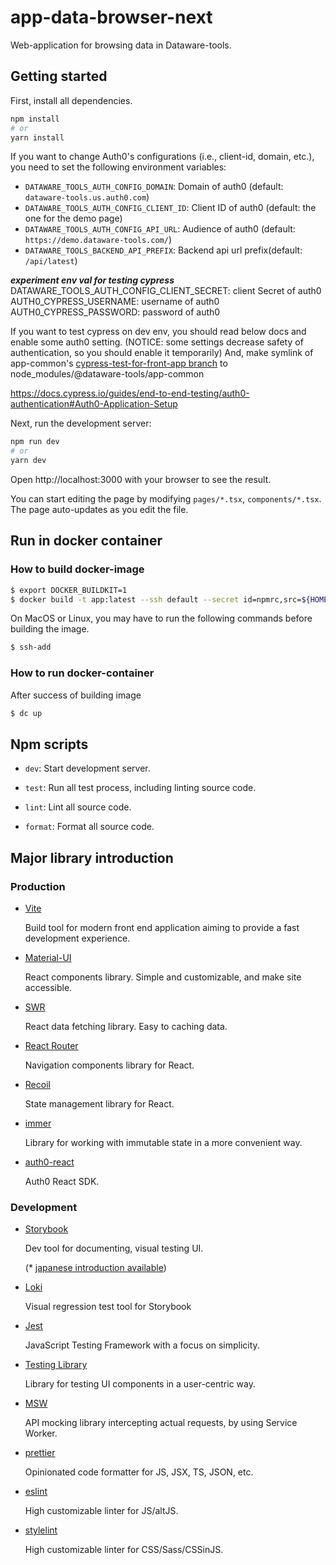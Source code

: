 # app-data-browser-next

Web-application for browsing data in Dataware-tools.

## Getting started

First, install all dependencies.

```bash
npm install
# or
yarn install
```

If you want to change Auth0's configurations (i.e., client-id, domain, etc.),
you need to set the following environment variables:

- `DATAWARE_TOOLS_AUTH_CONFIG_DOMAIN`: Domain of auth0 (default: `dataware-tools.us.auth0.com`)
- `DATAWARE_TOOLS_AUTH_CONFIG_CLIENT_ID`: Client ID of auth0 (default: the one for the demo page)
- `DATAWARE_TOOLS_AUTH_CONFIG_API_URL`: Audience of auth0 (default: `https://demo.dataware-tools.com/`)
- `DATAWARE_TOOLS_BACKEND_API_PREFIX`: Backend api url prefix(default: `/api/latest`)

**_experiment env val for testing cypress_**
DATAWARE_TOOLS_AUTH_CONFIG_CLIENT_SECRET: client Secret of auth0
AUTH0_CYPRESS_USERNAME: username of auth0
AUTH0_CYPRESS_PASSWORD: password of auth0

If you want to test cypress on dev env, you should read below docs and enable some auth0 setting. (NOTICE: some settings decrease safety of authentication, so you should enable it temporarily) And, make symlink of app-common's [cypress-test-for-front-app branch](https://github.com/dataware-tools/app-common/tree/experiment/cypress-test-for-front-app) to node_modules/@dataware-tools/app-common

https://docs.cypress.io/guides/end-to-end-testing/auth0-authentication#Auth0-Application-Setup

Next, run the development server:

```bash
npm run dev
# or
yarn dev
```

Open http://localhost:3000 with your browser to see the result.

You can start editing the page by modifying `pages/*.tsx`, `components/*.tsx`. The page auto-updates as you edit the file.

## Run in docker container

### How to build docker-image

```bash
$ export DOCKER_BUILDKIT=1
$ docker build -t app:latest --ssh default --secret id=npmrc,src=${HOME}/.npmrc .
```

On MacOS or Linux, you may have to run the following commands before building the image.

```bash
$ ssh-add
```

### How to run docker-container

After success of building image

```bash
$ dc up
```

## Npm scripts

- `dev`: Start development server.

- `test`: Run all test process, including linting source code.

- `lint`: Lint all source code.

- `format`: Format all source code.

## Major library introduction

### Production

- [Vite](https://vitejs.dev/guide/)

  Build tool for modern front end application aiming to provide a fast development experience.

- [Material-UI](https://next.material-ui.com/getting-started/usage/)

  React components library. Simple and customizable, and make site accessible.

- [SWR](https://swr.vercel.app/getting-started#quick-start)

  React data fetching library. Easy to caching data.

- [React Router](https://reactrouter.com/web/guides/quick-start)

  Navigation components library for React.

- [Recoil](https://recoiljs.org/docs/introduction/getting-started)

  State management library for React.

- [immer](https://immerjs.github.io/immer/)

  Library for working with immutable state in a more convenient way.

- [auth0-react](https://auth0.com/docs/libraries/auth0-react#getting-started)

  Auth0 React SDK.

### Development

- [Storybook](https://storybook.js.org/tutorials/intro-to-storybook/react/en/get-started/)

  Dev tool for documenting, visual testing UI.

  (\* [japanese introduction available](https://storybook.js.org/tutorials/intro-to-storybook/react/ja/get-started/))

- [Loki](https://loki.js.org/getting-started.html)

  Visual regression test tool for Storybook

- [Jest](https://jestjs.io/ja/docs/getting-started)

  JavaScript Testing Framework with a focus on simplicity.

- [Testing Library](https://testing-library.com/docs/react-testing-library/example-intro)

  Library for testing UI components in a user-centric way.

- [MSW](https://mswjs.io/docs/getting-started/mocks)

  API mocking library intercepting actual requests, by using Service Worker.

- [prettier](https://prettier.io/docs/en/install.html#summary)

  Opinionated code formatter for JS, JSX, TS, JSON, etc.

- [eslint](https://eslint.org/docs/user-guide/getting-started#configuration)

  High customizable linter for JS/altJS.

- [stylelint](https://stylelint.io/user-guide/get-started#customize)

  High customizable linter for CSS/Sass/CSSinJS.
